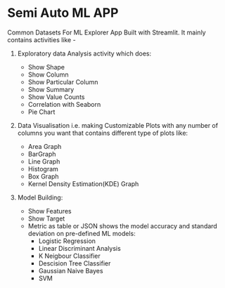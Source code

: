 # Semi Auto ML APP

Common Datasets For ML Explorer App Built with Streamlit. It mainly contains activities like -

1. Exploratory data Analysis activity which does:
   - Show Shape
   - Show Column
   - Show Particular Column
   - Show Summary
   - Show Value Counts
   - Correlation with Seaborn
   - Pie Chart

2. Data Visualisation i.e. making Customizable Plots with any number of columns you want that contains different type of plots like:
   - Area Graph
   - BarGraph
   - Line Graph
   - Histogram
   - Box Graph
   - Kernel Density Estimation(KDE) Graph

3. Model Building:
   - Show Features
   - Show Target
   - Metric as table or JSON shows the model accuracy and standard deviation on pre-defined ML models: 
     - Logistic Regression
     - Linear Discriminant Analysis
     - K Neigbour Classifier
     - Descision Tree Classifier
     - Gaussian Naive Bayes
     - SVM 
